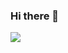 ### Hi there 👋

<a href="#" target="_blank"><img src="https://img.shields.io/badge/Mail-ffffff?style=for-the-badge&logo=Mail.Ru&logoColor=005FF9"/></a>

<!--
**JAEWOONG1107/JAEWOONG1107** is a ✨ _special_ ✨ repository because its `README.md` (this file) appears on your GitHub profile.

Here are some ideas to get you started:

- 🔭 I’m currently working on ...
- 🌱 I’m currently learning ...
- 👯 I’m looking to collaborate on ...
- 🤔 I’m looking for help with ...
- 💬 Ask me about ...
- 📫 How to reach me: ...
- 😄 Pronouns: ...
- ⚡ Fun fact: ...
-->
